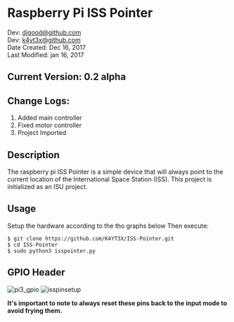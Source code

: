 # Raspberry Pi ISS Pointer

Dev: djgood@github.com  
Dev: k4yt3x@github.com  
Date Created: Dec 16, 2017  
Last Modified: jan 16, 2017  

## Current Version: 0.2 alpha

## Change Logs:
1. Added main controller
1. Fixed motor controller
1. Project Imported

## Description
The raspberry pi ISS Pointer is a simple device that will always point to the current location of the International Space Station (ISS).
This project is initialized as an ISU project.

## Usage
Setup the hardware according to the tho graphs below
Then execute:
~~~~
$ git clone https://github.com/K4YT3X/ISS-Pointer.git
$ cd ISS-Pointer
$ sudo python3 isspointer.py
~~~~

## GPIO Header
![pi3_gpio](https://user-images.githubusercontent.com/21986859/34141154-78ec6628-e44d-11e7-8ef6-7ffcb87f79a1.png)
![isspinsetup](https://user-images.githubusercontent.com/21986859/35024318-d426e93e-fb0c-11e7-8e15-41f8bb0b7db9.png)

**It's important to note to always reset these pins back to the input mode to avoid
frying them.**